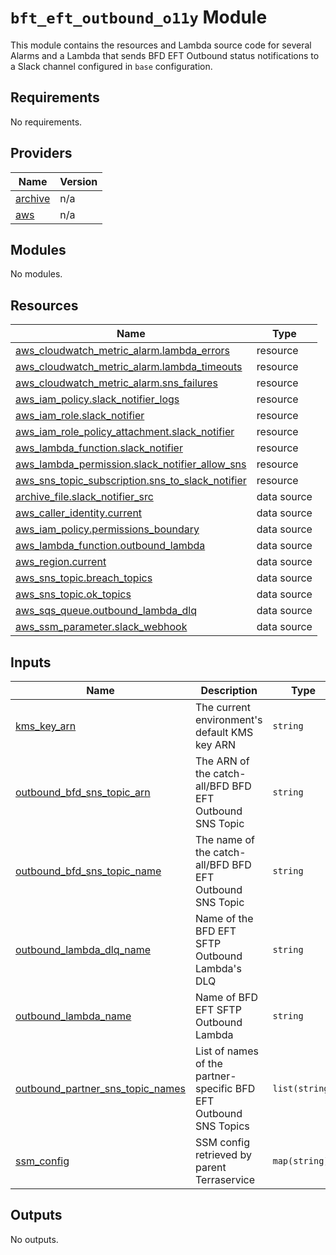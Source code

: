 # `bft_eft_outbound_o11y` Module

This module contains the resources and Lambda source code for several Alarms and a Lambda that sends BFD EFT Outbound status notifications to a Slack channel configured in `base` configuration.

<!-- BEGIN_TF_DOCS -->
## Requirements

No requirements.

## Providers

| Name | Version |
|------|---------|
| <a name="provider_archive"></a> [archive](#provider\_archive) | n/a |
| <a name="provider_aws"></a> [aws](#provider\_aws) | n/a |

## Modules

No modules.

## Resources

| Name | Type |
|------|------|
| [aws_cloudwatch_metric_alarm.lambda_errors](https://registry.terraform.io/providers/hashicorp/aws/latest/docs/resources/cloudwatch_metric_alarm) | resource |
| [aws_cloudwatch_metric_alarm.lambda_timeouts](https://registry.terraform.io/providers/hashicorp/aws/latest/docs/resources/cloudwatch_metric_alarm) | resource |
| [aws_cloudwatch_metric_alarm.sns_failures](https://registry.terraform.io/providers/hashicorp/aws/latest/docs/resources/cloudwatch_metric_alarm) | resource |
| [aws_iam_policy.slack_notifier_logs](https://registry.terraform.io/providers/hashicorp/aws/latest/docs/resources/iam_policy) | resource |
| [aws_iam_role.slack_notifier](https://registry.terraform.io/providers/hashicorp/aws/latest/docs/resources/iam_role) | resource |
| [aws_iam_role_policy_attachment.slack_notifier](https://registry.terraform.io/providers/hashicorp/aws/latest/docs/resources/iam_role_policy_attachment) | resource |
| [aws_lambda_function.slack_notifier](https://registry.terraform.io/providers/hashicorp/aws/latest/docs/resources/lambda_function) | resource |
| [aws_lambda_permission.slack_notifier_allow_sns](https://registry.terraform.io/providers/hashicorp/aws/latest/docs/resources/lambda_permission) | resource |
| [aws_sns_topic_subscription.sns_to_slack_notifier](https://registry.terraform.io/providers/hashicorp/aws/latest/docs/resources/sns_topic_subscription) | resource |
| [archive_file.slack_notifier_src](https://registry.terraform.io/providers/hashicorp/archive/latest/docs/data-sources/file) | data source |
| [aws_caller_identity.current](https://registry.terraform.io/providers/hashicorp/aws/latest/docs/data-sources/caller_identity) | data source |
| [aws_iam_policy.permissions_boundary](https://registry.terraform.io/providers/hashicorp/aws/latest/docs/data-sources/iam_policy) | data source |
| [aws_lambda_function.outbound_lambda](https://registry.terraform.io/providers/hashicorp/aws/latest/docs/data-sources/lambda_function) | data source |
| [aws_region.current](https://registry.terraform.io/providers/hashicorp/aws/latest/docs/data-sources/region) | data source |
| [aws_sns_topic.breach_topics](https://registry.terraform.io/providers/hashicorp/aws/latest/docs/data-sources/sns_topic) | data source |
| [aws_sns_topic.ok_topics](https://registry.terraform.io/providers/hashicorp/aws/latest/docs/data-sources/sns_topic) | data source |
| [aws_sqs_queue.outbound_lambda_dlq](https://registry.terraform.io/providers/hashicorp/aws/latest/docs/data-sources/sqs_queue) | data source |
| [aws_ssm_parameter.slack_webhook](https://registry.terraform.io/providers/hashicorp/aws/latest/docs/data-sources/ssm_parameter) | data source |

## Inputs

| Name | Description | Type | Default | Required |
|------|-------------|------|---------|:--------:|
| <a name="input_kms_key_arn"></a> [kms\_key\_arn](#input\_kms\_key\_arn) | The current environment's default KMS key ARN | `string` | n/a | yes |
| <a name="input_outbound_bfd_sns_topic_arn"></a> [outbound\_bfd\_sns\_topic\_arn](#input\_outbound\_bfd\_sns\_topic\_arn) | The ARN of the catch-all/BFD BFD EFT Outbound SNS Topic | `string` | n/a | yes |
| <a name="input_outbound_bfd_sns_topic_name"></a> [outbound\_bfd\_sns\_topic\_name](#input\_outbound\_bfd\_sns\_topic\_name) | The name of the catch-all/BFD BFD EFT Outbound SNS Topic | `string` | n/a | yes |
| <a name="input_outbound_lambda_dlq_name"></a> [outbound\_lambda\_dlq\_name](#input\_outbound\_lambda\_dlq\_name) | Name of the BFD EFT SFTP Outbound Lambda's DLQ | `string` | n/a | yes |
| <a name="input_outbound_lambda_name"></a> [outbound\_lambda\_name](#input\_outbound\_lambda\_name) | Name of BFD EFT SFTP Outbound Lambda | `string` | n/a | yes |
| <a name="input_outbound_partner_sns_topic_names"></a> [outbound\_partner\_sns\_topic\_names](#input\_outbound\_partner\_sns\_topic\_names) | List of names of the partner-specific BFD EFT Outbound SNS Topics | `list(string)` | n/a | yes |
| <a name="input_ssm_config"></a> [ssm\_config](#input\_ssm\_config) | SSM config retrieved by parent Terraservice | `map(string)` | n/a | yes |

## Outputs

No outputs.
<!-- END_TF_DOCS -->
